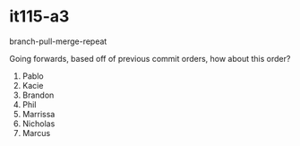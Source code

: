 # it115-a3
branch-pull-merge-repeat

Going forwards, based off of previous commit orders, how about this order?

1. Pablo
1. Kacie
1. Brandon
1. Phil
1. Marrissa
1. Nicholas
1. Marcus
